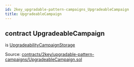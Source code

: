 ```yaml
---
id: 2key_upgradable-pattern-campaigns_UpgradeableCampaign
title: UpgradeableCampaign
---
```


<div class="contract-doc"><div class="contract"><h2 class="contract-header"><span class="contract-kind">contract</span> UpgradeableCampaign</h2><p class="base-contracts"><span>is</span> <a href="2key_upgradable-pattern-campaigns_UpgradabilityCampaignStorage_UpgradeabilityCampaignStorage.html">UpgradeabilityCampaignStorage</a></p><div class="source">Source: <a href="https://github.com/2keynet/web3-alpha/blob/v0.0.3/contracts/2key/upgradable-pattern-campaigns/UpgradeableCampaign.sol" target="_blank">contracts/2key/upgradable-pattern-campaigns/UpgradeableCampaign.sol</a></div></div></div>
